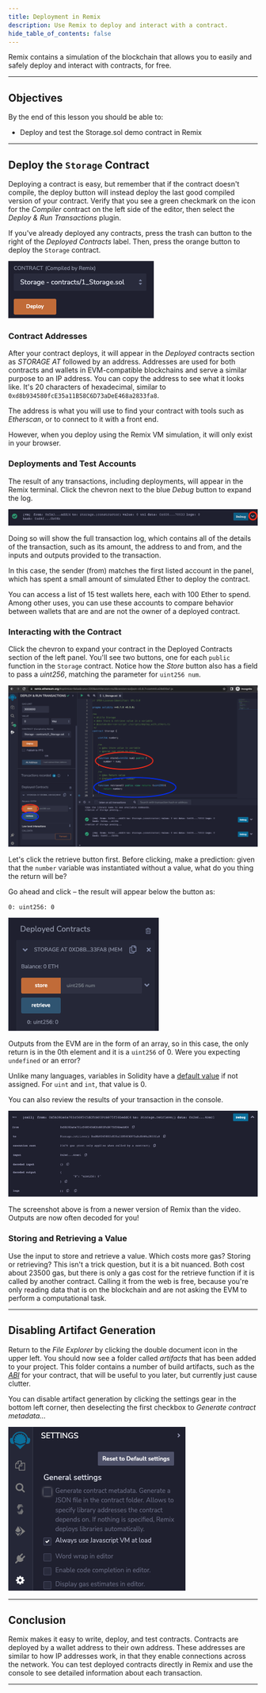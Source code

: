 ```yaml
---
title: Deployment in Remix
description: Use Remix to deploy and interact with a contract.
hide_table_of_contents: false
---
```


Remix contains a simulation of the blockchain that allows you to easily and safely deploy and interact with contracts, for free.

---

## Objectives

By the end of this lesson you should be able to:

- Deploy and test the Storage.sol demo contract in Remix

---

## Deploy the `Storage` Contract

Deploying a contract is easy, but remember that if the contract doesn't compile, the deploy button will instead deploy the last good compiled version of your contract. Verify that you see a green checkmark on the icon for the _Compiler_ contract on the left side of the editor, then select the _Deploy & Run Transactions_ plugin.

If you've already deployed any contracts, press the trash can button to the right of the _Deployed Contracts_ label. Then, press the orange button to deploy the `Storage` contract.

![Deploy](../../assets/images/introduction-to-solidity/deploy-button.png)

### Contract Addresses

After your contract deploys, it will appear in the _Deployed_ contracts section as _STORAGE AT_ followed by an address. Addresses are used for both contracts and wallets in EVM-compatible blockchains and serve a similar purpose to an IP address. You can copy the address to see what it looks like. It's 20 characters of hexadecimal, similar to `0xd8b934580fcE35a11B58C6D73aDeE468a2833fa8`.

The address is what you will use to find your contract with tools such as _Etherscan_, or to connect to it with a front end.

However, when you deploy using the Remix VM simulation, it will only exist in your browser.

### Deployments and Test Accounts

The result of any transactions, including deployments, will appear in the Remix terminal. Click the chevron next to the blue _Debug_ button to expand the log.

![Expand](../../assets/images/introduction-to-solidity/remix-deploy-chevron.png)

Doing so will show the full transaction log, which contains all of the details of the transaction, such as its amount, the address to and from, and the inputs and outputs provided to the transaction.

In this case, the sender (from) matches the first listed account in the panel, which has spent a small amount of simulated Ether to deploy the contract.

You can access a list of 15 test wallets here, each with 100 Ether to spend. Among other uses, you can use these accounts to compare behavior between wallets that are and are not the owner of a deployed contract.

### Interacting with the Contract

Click the chevron to expand your contract in the Deployed Contracts section of the left panel. You'll see two buttons, one for each `public` function in the `Storage` contract. Notice how the _Store_ button also has a field to pass a _uint256_, matching the parameter for `uint256 num`.

![Function Buttons](../../assets/images/introduction-to-solidity/remix-contract-buttons.png)

Let's click the retrieve button first. Before clicking, make a prediction: given that the `number` variable was instantiated without a value, what do you thing the return will be?

Go ahead and click – the result will appear below the button as:

```text
0: uint256: 0
```

![Retrieve](../../assets/images/introduction-to-solidity/remix-retrieve.png)

Outputs from the EVM are in the form of an array, so in this case, the only return is in the 0th element and it is a `uint256` of 0. Were you expecting `undefined` or an error?

Unlike many languages, variables in Solidity have a [default value] if not assigned. For `uint` and `int`, that value is 0.

You can also review the results of your transaction in the console.

![Console](../../assets/images/introduction-to-solidity/remix-transaction-console.png)

The screenshot above is from a newer version of Remix than the video. Outputs are now often decoded for you!

### Storing and Retrieving a Value

Use the input to store and retrieve a value. Which costs more gas? Storing or retrieving? This isn't a trick question, but it is a bit nuanced. Both cost about 23500 gas, but there is only a gas cost for the retrieve function if it is called by another contract. Calling it from the web is free, because you're only reading data that is on the blockchain and are not asking the EVM to perform a computational task.

---

## Disabling Artifact Generation

Return to the _File Explorer_ by clicking the double document icon in the upper left. You should now see a folder called _artifacts_ that has been added to your project. This folder contains a number of build artifacts, such as the [_ABI_] for your contract, that will be useful to you later, but currently just cause clutter.

You can disable artifact generation by clicking the settings gear in the bottom left corner, then deselecting the first checkbox to _Generate contract metadata..._

![Settings](../../assets/images/introduction-to-solidity/remix-settings.png)

---

## Conclusion

Remix makes it easy to write, deploy, and test contracts. Contracts are deployed by a wallet address to their own address. These addresses are similar to how IP addresses work, in that they enable connections across the network. You can test deployed contracts directly in Remix and use the console to see detailed information about each transaction.

---

<!-- Reference Style Links -->

<!-- Add reference style links here.  These do not render on the page. -->

[default value]: https://docs.soliditylang.org/en/v0.8.17/control-structures.html#scoping-and-declarations
[_ABI_]: https://docs.soliditylang.org/en/v0.8.13/abi-spec.html
